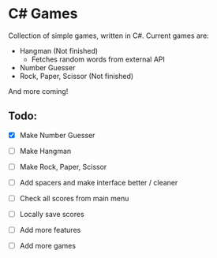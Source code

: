 ﻿# C# Games

Collection of simple games, written in C#.
Current games are: 
- Hangman (Not finished)
    - Fetches random words from external API
- Number Guesser
- Rock, Paper, Scissor (Not finished)

And more coming!

## Todo:
- [x] Make Number Guesser
- [ ] Make Hangman
- [ ] Make Rock, Paper, Scissor
- [ ] Add spacers and make interface better / cleaner
- [ ] Check all scores from main menu
- [ ] Locally save scores
      
- [ ] Add more features
- [ ] Add more games